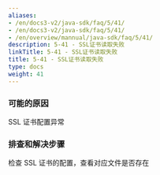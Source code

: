 ```yaml
---
aliases:
- /en/docs3-v2/java-sdk/faq/5/41/
- /en/docs3-v2/java-sdk/faq/5/41/
- /en/overview/mannual/java-sdk/faq/5/41/
description: 5-41 - SSL证书读取失败
linkTitle: 5-41 - SSL证书读取失败
title: 5-41 - SSL证书读取失败
type: docs
weight: 41
---
```







### 可能的原因

SSL 证书配置异常

### 排查和解决步骤

检查 SSL 证书的配置，查看对应文件是否存在
